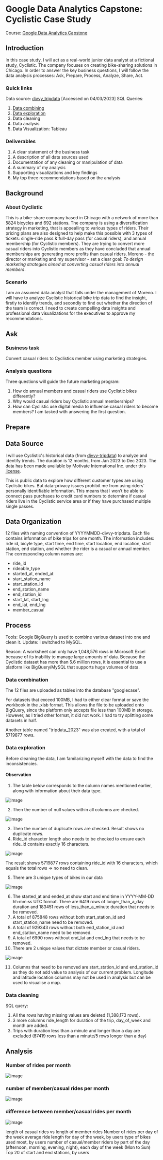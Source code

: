 # **Google Data Analytics Capstone: Cyclistic Case Study**
Course: [Google Data Analytics Capstone](https://www.coursera.org/learn/google-data-analytics-capstone)
## Introduction
In this case study, I will act as a real-world junior data analyst at a fictional study, Cyclistic. The company focuses on creating bike-sharing solutions in Chicago. In order to answer the key business questions, I will follow the data analysis processes: Ask, Prepare, Process, Analyze, Share, Act. 
### Quick links
Data source: [divvy_tripdata](https://divvy-tripdata.s3.amazonaws.com/index.html) [Accessed on 04/03/2023]
SQL Queries:
1. [Data combining](https://github.com/BradleyMai/Google_data_analytics_Capstone_Case_1/blob/main/Data%20combining)
2. [Data exploration](https://github.com/BradleyMai/Google_data_analytics_Capstone_Case_1/blob/main/Data%20exploration)
3. Data cleaning
4. Data analysis
5. Data Visualization: Tableau
### Deliverables
1. A clear statement of the business task
2. A description of all data sources used
3. Documentation of any cleaning or manipulation of data
4. A summary of my analysis
5. Supporting visualizations and key findings
6. My top three recommendations based on the analysis
## Background
### About Cyclistic
This is a bike-share company based in Chicago with a network of more than 5824 bicycles and 692 stations. The company is using a diversification strategy in marketing, that is appealling to various types of riders. Their pricing plans are also designed to help make this possible with 3 types of tickets: single-ride pass & full-day pass (for casual riders), and annual membership (for Cyclistic members). They are trying to convert more casual riders into Cyclistic members as they have concluded that annual memberships are generating more profits than casual riders. Moreno - the director or marketing and my supervisor - set a clear goal: *To design marketing strategies aimed at converting casual riders into annual members*.
### Scenario
I am an assumed data analyst that falls under the management of Moreno. I will have to analyze Cyclistic historical bike trip data to find the insight, firstly to identify trends, and secondly to find out whether the direction of the team is correct. I need to create compelling data insights and professional data visualizations for the executives to approve my recommendations.
## Ask
### Business task
Convert casual riders to Cyclistics member using marketing strategies.
### Analysis questions
Three questions will guide the future marketing program:
1. How do annual members and casual riders use Cyclistic bikes differently?
2. Why would casual riders buy Cyclistic annual memberships?
3. How can Cyclistic use digital media to influence casual riders to become members?
I am tasked with answering the first question.
## Prepare
## Data Source
I will use Cyclistic's historical data (from [divvy-tripdata](https://divvy-tripdata.s3.amazonaws.com/index.html)) to analyze and identify trends. The duration is 12 months, from Jan 2023 to Dec 2023. The data has been made available by Motivate International Inc. under this [license](https://divvybikes.com/data-license-agreement).

This is public data to explore how different customer types are using Cyclistic bikes. But data-privacy issues prohibit me from using riders’ personally identifiable information. This means that I won’t be able to connect pass purchases to credit card numbers to determine if casual riders live in the Cyclistic service area or if they have purchased multiple single passes.
## Data Organization
12 files with naming convention of YYYYMMDD-divvy-tripdata. Each file contains information of bike trips for one month. The information includes: ride id, bicyle type, start time, end time, start location, end location, start station, end station, and whether the rider is a casual or annual member. The corresponding column names are:
- ride_id
- rideable_type
- started_at, ended_at
- start_station_name
- start_station_id
- end_station_name
- end_station_id
- start_lat, start_lng
- end_lat, end_lng
- member_casual
## Process
Tools: Google BigQuery is used to combine various dataset into one and clean it.
Update: I switched to MySQL.

Reason:
A worksheet can only have 1,048,576 rows in Microsoft Excel because of its inability to manage large amounts of data. Because the Cyclistic dataset has more than 5.6 million rows, it is essential to use a platform like BigQuery/MySQL that supports huge volumes of data.
### Data combination
The 12 files are uploaded as tables into the database "googlecase".

For datasets that exceed 100MB, I had to either clear format or save the workbook in the .xlsb format. This allows the file to be uploaded onto BigQuery, since the platform only accepts file less than 100MB in storage. However, as I tried other format, it did not work. I had to try splitting some datasets in half.

Another table named "tripdata_2023" was also created, with a total of 5719877 rows.
### Data exploration
Before cleaning the data, I am familarizing myself with the data to find the inconsistencies. 
#### Observation
1. The table below corresponds to the column names mentioned earlier, along with information about their data type.

![image](https://github.com/BradleyMai/Google_data_analytics_Capstone_Case_1/assets/167451956/06d08187-b640-4fb1-a5e0-78c16484c511)

2. Then the number of null values within all columns are checked.

![image](https://github.com/BradleyMai/Google_data_analytics_Capstone_Case_1/assets/167451956/ce89f567-86da-4a2d-a50e-d922a8871d43)

3. Then the number of duplicate rows are checked. Result shows no duplicate rows.
4. Ride_id character length also needs to be checked to ensure each ride_id contains exactly 16 characters.

![image](https://github.com/BradleyMai/Google_data_analytics_Capstone_Case_1/assets/167451956/166306e1-0ee9-496e-9da5-d6c93dd10dc8)

The result shows 5719877 rows containing ride_id with 16 characters, which equals the total rows => no need to clean.

5. There are 3 unique types of bikes in our data

![image](https://github.com/BradleyMai/Google_data_analytics_Capstone_Case_1/assets/167451956/3a9646e5-00e3-447b-98a8-ff27029e1c8d)


6. The started_at and ended_at show start and end time in YYYY-MM-DD hh:mm:ss UTC format. There are 6419 rows of longer_than_a_day duration and 183451 rows of less_than_a_minute duration that needs to be removed.
7. A total of 875848 rows without both start_station_id and start_station_name need to be removed.
8. A total of 929343 rows without both end_station_id and end_station_name need to be removed.
9. A total of 6990 rows without end_lat and end_lng that needs to be removed.
10. There are 2 unique values that dictate member or casual riders.

![image](https://github.com/BradleyMai/Google_data_analytics_Capstone_Case_1/assets/167451956/1f74780b-958d-49b9-bb06-7d642bb80061)

11. Columns that need to be removed are start_station_id and end_station_id as they do not add value to analysis of our current problem. Longitude and latitude location columns may not be used in analysis but can be used to visualise a map.

### Data cleaning
SQL query: 
1. All the rows having missing values are deleted (1,388,173 rows).
2. 3 more columns ride_length for duration of the trip, day_of_week and month are added.
3. Trips with duration less than a minute and longer than a day are excluded (87419 rows less than a minute/5 rows longer than a day)

## Analysis

### Number of rides per month
![image](https://github.com/BradleyMai/Google_data_analytics_Capstone_Case_1/assets/167451956/b2199b68-80ce-4b64-9467-e240a66c75d4)

### number of member/casual rides per month
![image](https://github.com/BradleyMai/Google_data_analytics_Capstone_Case_1/assets/167451956/80587efb-2281-4839-86c9-2f47c9626ed1)

### difference between member/casual rides per month
![image](https://github.com/BradleyMai/Google_data_analytics_Capstone_Case_1/assets/167451956/97e4fe87-be84-4e5f-8c0a-ca8608a28c7d)

length of casual rides vs length of member rides
Number of rides per day of the week
average ride length for day of the week, by users
type of bikes used most, by users
number of casual/member riders by part of the day (afternoon, morning, evening, night), each day of the week (Mon to Sun)
Top 20 of start and end stations, by users
